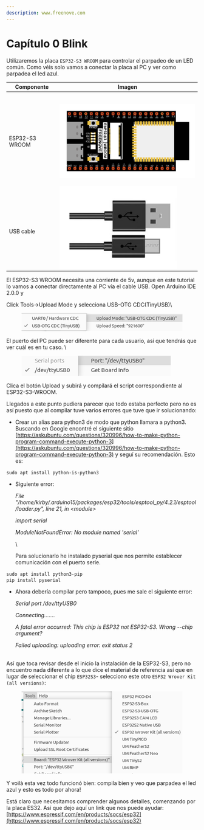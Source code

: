 ```yaml
---
description: www.freenove.com
---
```


# Capítulo 0 Blink

Utilizaremos la placa `ESP32-S3 WROOM` para controlar el parpadeo de un LED común. Como véis solo vamos a conectar la placa al PC y ver como parpadea el led azul.

| Componente                | Imagen                                                                                                                                                |
| ------------------------- | ----------------------------------------------------------------------------------------------------------------------------------------------------- |
| <p><br>ESP32-S3 WROOM</p> | <p><br><img src="../../.gitbook/assets/image (1) (1) (1) (1) (1) (1) (1) (1) (1) (1) (1) (1) (1) (1) (1) (1) (1) (1) (1) (1) (1) (1).png" alt=""></p> |
| <p><br>USB cable</p>      | ![](<../../.gitbook/assets/image (2) (1) (1) (1) (1) (1) (1) (1) (1) (1) (1) (1) (1) (1) (1) (1) (1) (1) (1).png>)                                    |

El ESP32-S3 WROOM necesita una corriente de 5v, aunque en este tutorial lo vamos a conectar directamente al PC vía el cable USB. Open Arduino IDE 2.0.0 y&#x20;

Click Tools->Upload Mode y selecciona USB-OTG CDC(TinyUSB)\


<figure><img src="../../.gitbook/assets/image (3) (1) (1) (1) (1) (1) (1) (1) (1) (1) (1) (1) (1) (1) (1) (1).png" alt=""><figcaption></figcaption></figure>

El puerto del PC puede ser diferente para cada usuario, así que tendrás que ver cuál es en tu caso. \


<figure><img src="../../.gitbook/assets/image (5) (1) (1) (1) (1) (1) (1) (1) (1) (1) (1) (1) (1).png" alt=""><figcaption></figcaption></figure>

Clica el botón Upload y subirá y compilará el script correspondiente al ESP32-S3-WROOM.

Llegados a este punto pudiera parecer que todo estaba perfecto pero no es así puesto que al compilar tuve varios errores que tuve que ir solucionando:

* Crear un alias para python3 de modo que python llamara a python3. Buscando en Google  encontré el siguiente sitio [https://askubuntu.com/questions/320996/how-to-make-python-program-command-execute-python-3](https://askubuntu.com/questions/320996/how-to-make-python-program-command-execute-python-3) y seguí su recomendación. Esto es:

```
sudo apt install python-is-python3
```

*   Siguiente error:

    _File "/home/kirby/.arduino15/packages/esp32/tools/esptool\_py/4.2.1/esptool/loader.py", line 21, in \<module>_

    _import serial_

    _ModuleNotFoundError: No module named 'serial'_

    \


    Para solucionarlo he instalado pyserial que nos permite establecer comunicación con el puerto serie.

```
sudo apt install python3-pip
pip install pyserial
```

*   Ahora debería compilar pero tampoco, pues me sale el siguiente error:



    _Serial port /dev/ttyUSB0_

    _Connecting......._

    _A fatal error occurred: This chip is ESP32 not ESP32-S3. Wrong --chip argument?_

    _Failed uploading: uploading error: exit status 2_

\
Así que toca revisar desde el inicio la instalación de la ESP32-S3, pero no encuentro nada diferente a lo que dice el material de referencia así que en lugar de seleccionar el chip `ESP32S3`- selecciono este otro `ESP32 Wrover Kit (all versions)`:

<figure><img src="../../.gitbook/assets/image (6) (1) (1) (1) (1) (1) (1) (1) (1) (1) (1) (1).png" alt=""><figcaption></figcaption></figure>

Y voilà esta vez todo funcionó bien: compila bien y veo que parpadea el led azul y esto es todo por ahora!

Está claro que necesitamos comprender algunos detalles, comenzando por la placa ES32. Así que dejo aquí un link que nos puede ayudar: [https://www.espressif.com/en/products/socs/esp32](https://www.espressif.com/en/products/socs/esp32)



